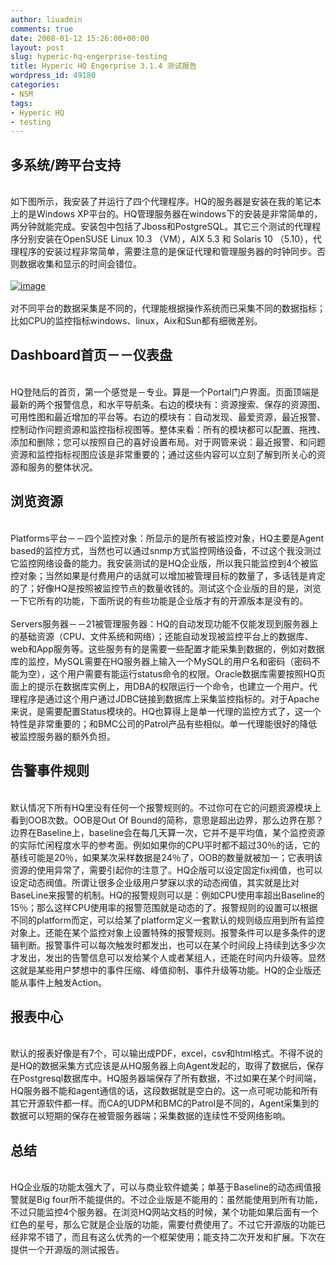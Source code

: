 ```yaml
---
author: liuadmin
comments: true
date: 2008-01-12 15:26:00+00:00
layout: post
slug: hyperic-hq-engerprise-testing
title: Hyperic HQ Engerprise 3.1.4 测试报告
wordpress_id: 49180
categories:
- NSM
tags:
- Hyperic HQ
- testing
---
```


## 多系统/跨平台支持

<br />如下图所示，我安装了并运行了四个代理程序。HQ的服务器是安装在我的笔记本上的是Windows XP平台的。HQ管理服务器在windows下的安装是非常简单的，两分钟就能完成。安装包中包括了Jboss和PostgreSQL。其它三个测试的代理程序分别安装在OpenSUSE Linux 10.3 （VM），AIX 5.3 和 Solaris 10 （5.10），代理程序的安装过程非常简单，需要注意的是保证代理和管理服务器的时钟同步。否则数据收集和显示的时间会错位。<br /><br />[![image](http://lh6.google.com/liuzh66/R4jdaICli_I/AAAAAAAAAXw/60GWpjl3PMA/image6.png)](http://lh6.google.com/liuzh66/R4jdaICli_I/AAAAAAAAAXw/60GWpjl3PMA/image6.png)<br /><br />对不同平台的数据采集是不同的，代理能根据操作系统而已采集不同的数据指标；比如CPU的监控指标windows、linux，Aix和Sun都有细微差别。<br />

## Dashboard首页－－仪表盘

<br />HQ登陆后的首页，第一个感觉是－专业。算是一个Portal门户界面。页面顶端是最新的两个报警信息，和水平导航条。右边的模块有：资源搜索、保存的资源图、可用性图和最近增加的平台等。右边的模块有：自动发现、最爱资源，最近报警、控制动作问题资源和监控指标视图等。整体来看：所有的模块都可以配置、拖拽、添加和删除；您可以按照自己的喜好设置布局。对于网管来说：最近报警、和问题资源和监控指标视图应该是非常重要的；通过这些内容可以立刻了解到所关心的资源和服务的整体状况。<br />

## 浏览资源

<br />Platforms平台－－四个监控对象：所显示的是所有被监控对象，HQ主要是Agent based的监控方式，当然也可以通过snmp方式监控网络设备，不过这个我没测过它监控网络设备的能力。我安装测试的是HQ企业版，所以我只能监控到4个被监控对象；当然如果是付费用户的话就可以增加被管理目标的数量了，多话钱是肯定的了；好像HQ是按照被监控节点的数量收钱的。测试这个企业版的目的是，浏览一下它所有的功能，下面所说的有些功能是企业版才有的开源版本是没有的。<br /><br />Servers服务器－－21被管理服务器：HQ的自动发现功能不仅能发现到服务器上的基础资源（CPU、文件系统和网络）；还能自动发现被监控平台上的数据库、web和App服务等。这些服务有的是需要一些配置才能采集到数据的，例如对数据库的监控，MySQL需要在HQ服务器上输入一个MySQL的用户名和密码（密码不能为空），这个用户需要有能运行status命令的权限。Oracle数据库需要按照HQ页面上的提示在数据库实例上，用DBA的权限运行一个命令，也建立一个用户。代理程序是通过这个用户通过JDBC链接到数据库上采集监控指标的。对于Apache来说，是需要配置Status模块的。HQ也算得上是单一代理的监控方式了，这一个特性是非常重要的；和BMC公司的Patrol产品有些相似。单一代理能很好的降低被监控服务器的额外负担。<br />

## 告警事件规则

<br />默认情况下所有HQ里没有任何一个报警规则的。不过你可在它的问题资源模块上看到OOB次数。OOB是Out Of Bound的简称，意思是超出边界，那么边界在那？边界在Baseline上，baseline会在每几天算一次，它并不是平均值，某个监控资源的实际忙闲程度水平的参考面。例如如果你的CPU平时都不超过30％的话，它的基线可能是20％，如果某次采样数据是24％了，OOB的数量就被加一；它表明该资源的使用异常了，需要引起你的注意了。HQ企版可以设定固定fix阀值，也可以设定动态阀值。所谓让很多企业级用户梦寐以求的动态阀值，其实就是比对BaseLine来报警的机制。HQ的报警规则可以是：例如CPU使用率超出Baseline的15％；那么这样CPU使用率的报警范围就是动态的了。报警规则的设置可以根据不同的platform而定，可以给某了platform定义一套默认的规则级应用到所有监控对象上。还能在某个监控对象上设置特殊的报警规则。报警条件可以是多条件的逻辑判断。报警事件可以每次触发时都发出，也可以在某个时间段上持续到达多少次才发出，发出的告警信息可以发给某个人或者某组人，还能在时间内升级等。显然这就是某些用户梦想中的事件压缩、峰值抑制、事件升级等功能。HQ的企业版还能从事件上触发Action。<br />

## 报表中心

<br />默认的报表好像是有7个，可以输出成PDF，excel，csv和html格式。不得不说的是HQ的数据采集方式应该是从HQ服务器上向Agent发起的，取得了数据后，保存在Postgresql数据库中。HQ服务器端保存了所有数据，不过如果在某个时间端，HQ服务器不能和agent通信的话，这段数据就是空白的。这一点可呢功能和所有其它开源软件都一样。而CA的UDPM和BMC的Patrol是不同的，Agent采集到的数据可以短期的保存在被管服务器端；采集数据的连续性不受网络影响。<br />

## 总结

<br />HQ企业版的功能太强大了，可以与商业软件媲美；单基于Baseline的动态阀值报警就是Big four所不能提供的。不过企业版是不能用的：虽然能使用到所有功能，不过只能监控4个服务器。在浏览HQ网站文档的时候，某个功能如果后面有一个红色的星号，那么它就是企业版的功能，需要付费使用了。不过它开源版的功能已经非常不错了，而且有这么优秀的一个框架使用；能支持二次开发和扩展。下次在提供一个开源版的测试报告。
